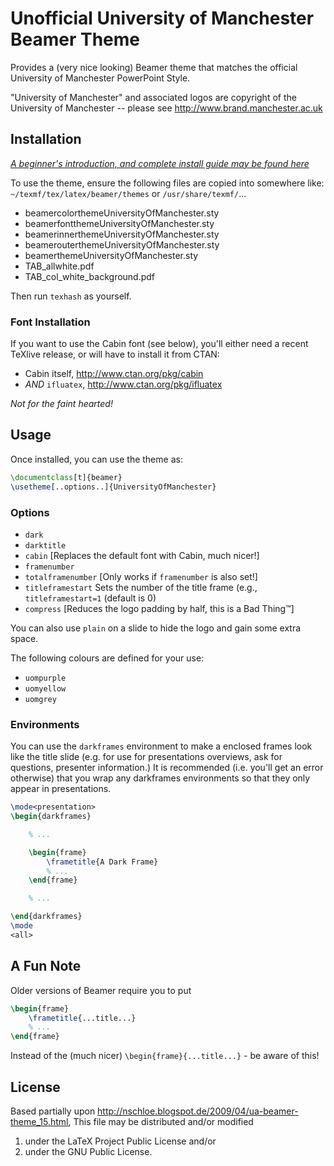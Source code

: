 Unofficial University of Manchester Beamer Theme
================================================
Provides a (very nice looking) Beamer theme that matches the official
University of Manchester PowerPoint Style.

"University of Manchester" and associated logos are copyright of the
University of Manchester -- please see http://www.brand.manchester.ac.uk

Installation
------------
[*A beginner's introduction, and complete install guide may be found here*](http://amundy.co.uk/blog/2013/03/06/installation-guide-for-the-unofficial-university-of-manchester-beamer-theme/)


To use the theme, ensure the following files are copied into somewhere like:
`~/texmf/tex/latex/beamer/themes` or `/usr/share/texmf/`...

- beamercolorthemeUniversityOfManchester.sty
- beamerfontthemeUniversityOfManchester.sty
- beamerinnerthemeUniversityOfManchester.sty
- beamerouterthemeUniversityOfManchester.sty
- beamerthemeUniversityOfManchester.sty
- TAB_allwhite.pdf
- TAB_col_white_background.pdf

Then run `texhash` as yourself.

### Font Installation ###
If you want to use the Cabin font (see below), you'll either need a recent TeXlive release, or will have to install it from CTAN:
- Cabin itself, http://www.ctan.org/pkg/cabin
- *AND* `ifluatex`, http://www.ctan.org/pkg/ifluatex

_Not for the faint hearted!_

Usage
-----
Once installed, you can use the theme as:

~~~latex
\documentclass[t]{beamer}
\usetheme[..options..]{UniversityOfManchester}
~~~

### Options
- `dark`
- `darktitle`
- `cabin` [Replaces the default font with Cabin, much nicer!]
- `framenumber`
- `totalframenumber` [Only works if `framenumber` is also set!]
- `titleframestart` Sets the number of the title frame (e.g., `titleframestart=1` (default is 0)
- `compress` [Reduces the logo padding by half, this is a Bad Thing&trade;]

You can also use `plain` on a slide to hide the logo and gain some extra space.

The following colours are defined for your use:
- `uompurple`
- `uomyellow`
- `uomgrey`

### Environments ###
You can use the `darkframes` environment to make a enclosed frames look like the title slide (e.g. for use for presentations overviews, ask for questions, presenter information.)
It is recommended (i.e. you'll get an error otherwise) that you wrap any darkframes environments so that they
only appear in presentations.

~~~latex
\mode<presentation>
\begin{darkframes}

	% ...

	\begin{frame}
		\frametitle{A Dark Frame}
		% ...
	\end{frame}

	% ...

\end{darkframes}
\mode
<all>
~~~


A Fun Note
----------
Older versions of Beamer require you to put

~~~latex
\begin{frame}
	\frametitle{...title...}
	% ...
\end{frame}
~~~

Instead of the (much nicer) `\begin{frame}{...title...}` - be aware of this!

License
-------
Based partially upon http://nschloe.blogspot.de/2009/04/ua-beamer-theme_15.html,
This file may be distributed and/or modified
1. under the LaTeX Project Public License and/or
2. under the GNU Public License.
